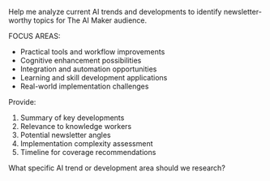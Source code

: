 Help me analyze current AI trends and developments to identify newsletter-worthy topics for The AI Maker audience.

FOCUS AREAS:
- Practical tools and workflow improvements
- Cognitive enhancement possibilities  
- Integration and automation opportunities
- Learning and skill development applications
- Real-world implementation challenges

Provide:
1. Summary of key developments
2. Relevance to knowledge workers
3. Potential newsletter angles
4. Implementation complexity assessment
5. Timeline for coverage recommendations

What specific AI trend or development area should we research?